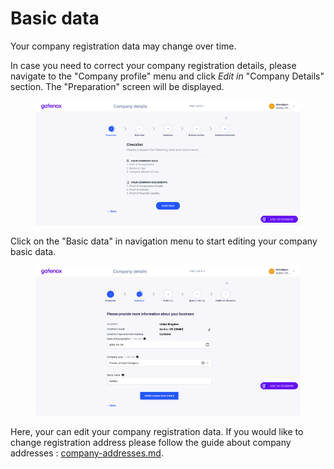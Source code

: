 # Basic data

Your company registration data may change over time.

In case you need to correct your company registration details, please navigate to the "Company profile" menu and click _Edit in_ "Company Details" section. The "Preparation" screen will be displayed.&#x20;

<figure><img src="../../../docs/Images/preparation.png" alt=""><figcaption></figcaption></figure>

Click on the "Basic data" in navigation menu to start editing your company basic data.

<figure><img src="../../../Images/basic_data.png" alt=""><figcaption></figcaption></figure>

Here, your can edit your company registration data. If you would like to change registration address please follow the guide about company addresses : [company-addresses.md](company-addresses.md "mention").

